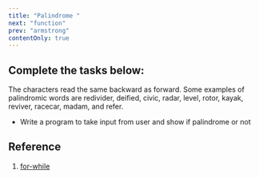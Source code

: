 ```yaml
---
title: "Palindrome "
next: "function"
prev: "armstrong"
contentOnly: true
---
```



## Complete the tasks below:

The characters read the same backward as forward. Some examples of palindromic words are redivider, deified, civic, radar, level, rotor, kayak, reviver, racecar, madam, and refer.

- Write a program to take input from user and show if palindrome or not

## Reference

1. [for-while](https://javascript.info/while-for)